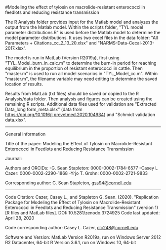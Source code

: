 #Modeling the effect of tylosin on macrolide-resistant enterococci in feedlots and reducing resistance transmission

The R Analysis folder provides input for the Matlab model and analyzes the output from the Matlab model. 
Within the scripts folder, "TYL model parameter distributions.R" is used before the Matlab model to determine the model parameter distributions. It uses two excel files in the data folder: "All Parameters + Citations_cc_2_13_20.xlsx" and "NARMS-Data-Cecal-2013-2017.xlsx".

The model is run in MatLab (Version R2019a), first using "TYL_Model_burn_in_calc.m" to determine the burn-in period for reaching equilibrium in the proportion of resistant enterococci in cattle. Then "master.m" is used to run all model scenarios in "TYL_Model_cc.m". Within "master.m", the filename variable may need editing to determine the saved location of results.

Results from MatLab (txt files) should be saved or copied to the R Analysis/data folder. Then analysis and figures can be created using the remaining R scripts. Additional data files used for validation are "Extracted Data_long form_meta.xlsx" (data from https://doi.org/10.1016/j.prevetmed.2020.104934) and "Schmidt validation data.xlsx".

---------------
General information

Title of the paper: Modeling the Effect of Tylosin on Macrolide-Resistant Enterococci in Feedlots and Reducing Resistance Transmission

Journal:

Authors and ORCIDs:
-G. Sean Stapleton: 0000-0002-1784-6577
-Casey L Cazer: 0000-0002-2290-1868
-Yrjo T. Grohn: 0000-0002-2721-9833

Corresponding author: G. Sean Stapleton, gss94@cornell.edu

---------------
Code Citation:
Cazer, Casey L., and Stapleton G. Sean. (2020). "Replication Package for Modeling the Effect of Tylosin on Macrolide-Resistant Enterococci in Feedlots and Reducing Resistance Transmission" (version 1) [R files and MatLab files]. DOI: 10.5281/zenodo.3724925
Code last updated: April 28, 2020

Code corresponding author: Casey L. Cazer, clc248@cornell.edu

Software and Version:
MatLab Version R2019a, run on Windows Server 2012 R2 Datacenter, 64-bit
R Version 3.6.1, run on Windows 10, 64-bit
